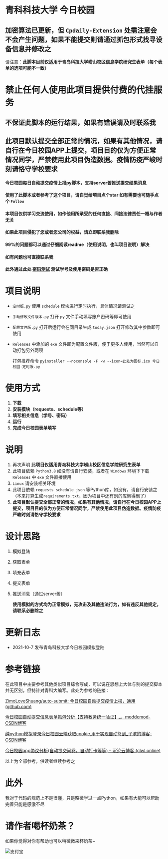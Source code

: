# 青科科技大学 今日校园

## 加密算法已更新，但 `Cpdaily-Extension` 处需注意会不会产生问题，如果不能提交则请通过抓包形式找寻设备信息并修改之

请注意：**此脚本目前仅适用于青岛科技大学崂山校区信息学院研究生表单（每个表单的选项可能不一致）**

# 禁止任何人使用此项目提供付费的代挂服务

## 不保证此脚本的运行结果，如果有错误请及时联系我

## **此项目默认提交全部正常的情况，如果有其他情况，请自行在今日校园APP上提交，项目目的仅为方便正常情况同学，严禁使用此项目伪造数据。疫情防疫严峻时刻请恪守学校要求**

#### 今日校园每日自动提交疫情上报py脚本，支持server酱推送提交结果消息

#### 使用了此脚本或者参考了这个项目，请自觉给项目点个star 如有需要也可随手点个 `Follow`

#### 本项目仅供学习交流使用，如作他用所承受的任何直接、间接法律责任一概与作者无关

#### 如果此项目侵犯了您或者您公司的权益，请立即联系我删除

#### 99%的问题都可以通过仔细阅读readme（使用说明，也叫项目说明）解决

#### 如有问题也可直接联系我

#### 此外通过此处 [密码测试](https://qust.campusphere.net/) 测试学号及使用密码是否正确

# 项目说明

- `定时版.py` 使用 `schedule` 模块进行定时执行，具体情况请测试之

- `手动修改文件版本.py` 打开 `py` 文件手动填写账户密码等即可使用

- `配置文件版.py` 打开后运行会在同目录生成 `today.json` 打开修改其中参数即可使用

- `Releases` 中添加的 `exe` 文件即为配置文件版，便于更多人使用，当然可以自动打包另外两项

  打包推荐命令 `pyinstaller --noconsole -F -w --icon=此处为图标.ico 今日校园-定时版.py`

# 使用方式

1. **下载**
2. **安装模块（requests、schedule等）**
3. **填写相关信息（学号、密码）**
4. **运行**
5. **完成今日校园表单填写**

# 说明

1. 再次声明 **此项目仅适用青岛科技大学崂山校区信息学院研究生表单**
2. 此项目依赖 `Python3.8` 如没有请自行安装，或者在 `Windows` 环境下下载 `Releases` 中 `exe` 文件直接使用
3. `Linux` 请安装相关环境
4. 此项目依赖 `requests schedule json` 等Python库，如没有，请自行安装之（本来打算生成`requirements.txt`，因为项目中还有别的库懒得删了）
5. **此项目默认提交全部正常的情况，如果有其他情况，请自行在今日校园APP上提交，项目目的仅为方便正常情况同学，严禁使用此项目伪造数据。疫情防疫严峻时刻请恪守学校要求**

# 设计思路

1. 模拟登陆

2. 获取表单

3. 填充表单

4. 提交表单

5. 推送消息（通过server酱）

   **使用模拟的方式均为正常模拟，无攻击及其他违法行为，如有违反其他规定，请联系必删除之**

# 更新日志

- 2021-10-7 发布青岛科技大学今日校园模拟登陆

# 参考链接

在此项目中主要参考其他类似项目综合写成，可以说在思想上大体与别的提交脚本并无区别，但特针对青科大编写。此处为参考的链接：

[ZimoLoveShuang/auto-submit: 今日校园自动提交疫情上报，通用 (github.com)](https://github.com/ZimoLoveShuang/auto-submit)

[今日校园自动提交信息表单抓包分析【支持教务统一验证】_、moddemod-CSDN博客](https://blog.csdn.net/weixin_43833642/article/details/109583039?utm_medium=distribute.pc_feed_404.none-task-blog-2~default~BlogCommendFromMachineLearnPai2~default-6.control404&depth_1-utm_source=distribute.pc_feed_404.none-task-blog-2~default~BlogCommendFromMachineLearnPai2~default-6.control40)

[纯python模拟登录今日校园云端获取cookie,用于实现自动签到_子滨的博客-CSDN博客](https://blog.csdn.net/weixin_46079657/article/details/108927344)

[今日校园app协议分析(自动提交问卷，自动打卡等等) – 沉沦云博客 (clwl.online)](https://www.clwl.online/cpdaily/#!)

以上为全部参考，供读者继续参考之

# 此外

我对于代码的规范上不是很懂，只是略微学过一点Python，如果有大能可以帮助完善只能是感激不尽

# 请作者喝杯奶茶？

如果你觉得对你有帮助也可以稍微微来杯奶茶~

![支付宝](http://52.175.18.202:8888/down/iGicPQgzMdG2)
